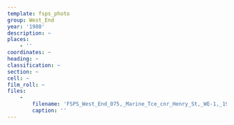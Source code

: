 ```yaml
---
template: fsps_photo
group: West_End
year: '1980'
description: ~
places:
    - ''
coordinates: ~
heading: ~
classification: ~
section: ~
cell: ~
film_roll: ~
files:
    -
        filename: 'FSPS_West_End_075,_Marine_Tce_cnr_Henry_St,_WE-1,_1980.png'
        caption: ''
---
```

